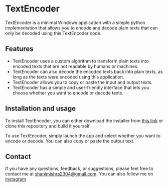 # TextEncoder

TextEncoder is a minimal Windows application with a simple python implementation that allows you to encode and decode plain texts that can only be decoded using this TextEncoder code.

## Features

- TextEncoder uses a custom algorithm to transform plain texts into encoded texts that are not readable by humans or machines.
- TextEncoder can also decode the encoded texts back into plain texts, as long as the texts were encoded using this application.
- TextEncoder allows you to copy or paste the input and output texts.
- TextEncoder has a simple and user-friendly interface that lets you choose whether you want to encode or decode texts.
  
## Installation and usage

To install TextEncoder, you can either download the installer from [this link](https://shanicode.netlify.app/Text_Encoder.exe) or clone this repository and build it yourself.

To use TextEncoder, simply launch the app and select whether you want to encode or decode. You can also copy or paste the output text.


## Contact

If you have any questions, feedback, or suggestions, please feel free to contact me at shanimishra2304@gmail.com. You can also follow me on [Instagram](https://www.instagram.com/shanimishra252/)
